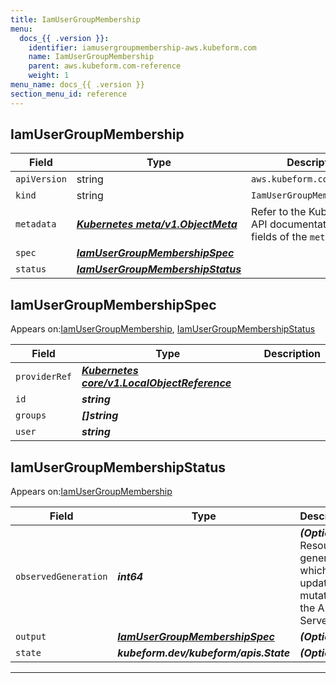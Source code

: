 ```yaml
---
title: IamUserGroupMembership
menu:
  docs_{{ .version }}:
    identifier: iamusergroupmembership-aws.kubeform.com
    name: IamUserGroupMembership
    parent: aws.kubeform.com-reference
    weight: 1
menu_name: docs_{{ .version }}
section_menu_id: reference
---
```


## IamUserGroupMembership
| Field | Type | Description |
| ------ | ----- | ----------- |
| `apiVersion` | string | `aws.kubeform.com/v1alpha1` |
|    `kind` | string | `IamUserGroupMembership` |
| `metadata` | ***[Kubernetes meta/v1.ObjectMeta](https://kubernetes.io/docs/reference/generated/kubernetes-api/v1.13/#objectmeta-v1-meta)***|Refer to the Kubernetes API documentation for the fields of the `metadata` field.|
| `spec` | ***[IamUserGroupMembershipSpec](#IamUserGroupMembershipSpec)***||
| `status` | ***[IamUserGroupMembershipStatus](#IamUserGroupMembershipStatus)***||
## IamUserGroupMembershipSpec

Appears on:[IamUserGroupMembership](#IamUserGroupMembership), [IamUserGroupMembershipStatus](#IamUserGroupMembershipStatus)

| Field | Type | Description |
| ------ | ----- | ----------- |
| `providerRef` | ***[Kubernetes core/v1.LocalObjectReference](https://kubernetes.io/docs/reference/generated/kubernetes-api/v1.13/#localobjectreference-v1-core)***||
| `id` | ***string***||
| `groups` | ***[]string***||
| `user` | ***string***||
## IamUserGroupMembershipStatus

Appears on:[IamUserGroupMembership](#IamUserGroupMembership)

| Field | Type | Description |
| ------ | ----- | ----------- |
| `observedGeneration` | ***int64***| ***(Optional)*** Resource generation, which is updated on mutation by the API Server.|
| `output` | ***[IamUserGroupMembershipSpec](#IamUserGroupMembershipSpec)***| ***(Optional)*** |
| `state` | ***kubeform.dev/kubeform/apis.State***| ***(Optional)*** |
---
